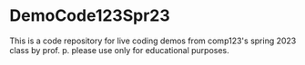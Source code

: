 # DemoCode123Spr23

This is a code repository for live coding demos from comp123's spring 2023 class by prof. p. please use only for educational purposes.
